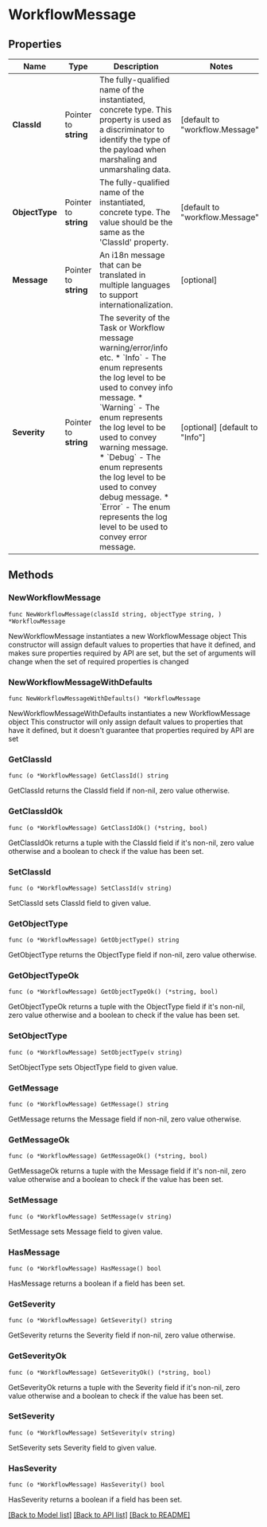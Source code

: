 # WorkflowMessage

## Properties

Name | Type | Description | Notes
------------ | ------------- | ------------- | -------------
**ClassId** | Pointer to **string** | The fully-qualified name of the instantiated, concrete type. This property is used as a discriminator to identify the type of the payload when marshaling and unmarshaling data. | [default to "workflow.Message"]
**ObjectType** | Pointer to **string** | The fully-qualified name of the instantiated, concrete type. The value should be the same as the &#39;ClassId&#39; property. | [default to "workflow.Message"]
**Message** | Pointer to **string** | An i18n message that can be translated in multiple languages to support internationalization. | [optional] 
**Severity** | Pointer to **string** | The severity of the Task or Workflow message warning/error/info etc. * &#x60;Info&#x60; - The enum represents the log level to be used to convey info message. * &#x60;Warning&#x60; - The enum represents the log level to be used to convey warning message. * &#x60;Debug&#x60; - The enum represents the log level to be used to convey debug message. * &#x60;Error&#x60; - The enum represents the log level to be used to convey error message. | [optional] [default to "Info"]

## Methods

### NewWorkflowMessage

`func NewWorkflowMessage(classId string, objectType string, ) *WorkflowMessage`

NewWorkflowMessage instantiates a new WorkflowMessage object
This constructor will assign default values to properties that have it defined,
and makes sure properties required by API are set, but the set of arguments
will change when the set of required properties is changed

### NewWorkflowMessageWithDefaults

`func NewWorkflowMessageWithDefaults() *WorkflowMessage`

NewWorkflowMessageWithDefaults instantiates a new WorkflowMessage object
This constructor will only assign default values to properties that have it defined,
but it doesn't guarantee that properties required by API are set

### GetClassId

`func (o *WorkflowMessage) GetClassId() string`

GetClassId returns the ClassId field if non-nil, zero value otherwise.

### GetClassIdOk

`func (o *WorkflowMessage) GetClassIdOk() (*string, bool)`

GetClassIdOk returns a tuple with the ClassId field if it's non-nil, zero value otherwise
and a boolean to check if the value has been set.

### SetClassId

`func (o *WorkflowMessage) SetClassId(v string)`

SetClassId sets ClassId field to given value.


### GetObjectType

`func (o *WorkflowMessage) GetObjectType() string`

GetObjectType returns the ObjectType field if non-nil, zero value otherwise.

### GetObjectTypeOk

`func (o *WorkflowMessage) GetObjectTypeOk() (*string, bool)`

GetObjectTypeOk returns a tuple with the ObjectType field if it's non-nil, zero value otherwise
and a boolean to check if the value has been set.

### SetObjectType

`func (o *WorkflowMessage) SetObjectType(v string)`

SetObjectType sets ObjectType field to given value.


### GetMessage

`func (o *WorkflowMessage) GetMessage() string`

GetMessage returns the Message field if non-nil, zero value otherwise.

### GetMessageOk

`func (o *WorkflowMessage) GetMessageOk() (*string, bool)`

GetMessageOk returns a tuple with the Message field if it's non-nil, zero value otherwise
and a boolean to check if the value has been set.

### SetMessage

`func (o *WorkflowMessage) SetMessage(v string)`

SetMessage sets Message field to given value.

### HasMessage

`func (o *WorkflowMessage) HasMessage() bool`

HasMessage returns a boolean if a field has been set.

### GetSeverity

`func (o *WorkflowMessage) GetSeverity() string`

GetSeverity returns the Severity field if non-nil, zero value otherwise.

### GetSeverityOk

`func (o *WorkflowMessage) GetSeverityOk() (*string, bool)`

GetSeverityOk returns a tuple with the Severity field if it's non-nil, zero value otherwise
and a boolean to check if the value has been set.

### SetSeverity

`func (o *WorkflowMessage) SetSeverity(v string)`

SetSeverity sets Severity field to given value.

### HasSeverity

`func (o *WorkflowMessage) HasSeverity() bool`

HasSeverity returns a boolean if a field has been set.


[[Back to Model list]](../README.md#documentation-for-models) [[Back to API list]](../README.md#documentation-for-api-endpoints) [[Back to README]](../README.md)


